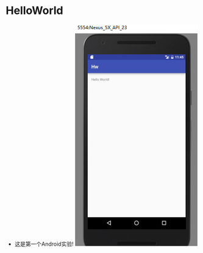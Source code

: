 # HelloWorld
* 这是第一个Android实验!
![image text](https://github.com/xiaoaini12138/Android/blob/master/hello%20world/HelloWorld.jpg)


